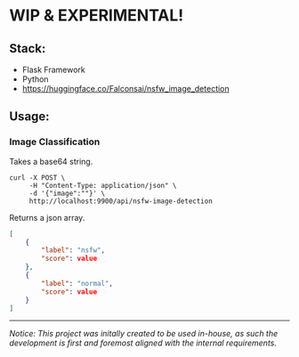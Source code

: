 # WIP & EXPERIMENTAL!

## Stack:
- Flask Framework
- Python
- https://huggingface.co/Falconsai/nsfw_image_detection

## Usage:
### Image Classification
Takes a base64 string.
```
curl -X POST \
     -H "Content-Type: application/json" \
     -d '{"image":""}' \
     http://localhost:9900/api/nsfw-image-detection
```
Returns a json array.
```json
[
	{
		"label": "nsfw",
		"score": value
	},
	{
		"label": "normal",
		"score": value
	}
]
```
---

_Notice:_ _This project was initally created to be used in-house, as such the
development is first and foremost aligned with the internal requirements._